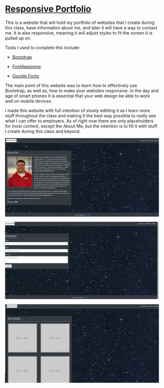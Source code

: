 # [Responsive Portfolio](https://millsy4.github.io/02_responsive_portfolio/)

This is a website that will hold my portfolio of websites that I create during this class, have information about me, and later it will have a way to contact me.  It is also responsive, meaning it will adjust styles to fit the screen it is pulled up on.

Tools I used to complete this include:

- [Bootstrap](https://getbootstrap.com/)

- [FontAwesome](https://fontawesome.com/)

- [Google Fonts](https://fonts.google.com/)

The main point of this website was to learn how to effectively use Bootstrap, as well as, how to make your websites responsive.  In the day and age of smart phones it is essential that your web design be able to work well on mobile devices.

I made this website with full intention of slowly editting it as I learn more stuff throughout the class and making it the best way possible to really see what I can offer to employers.  As of right now there are only placeholders for most content, except the About Me, but the intention is to fill it with stuff I create during this class and beyond.

![Picture of About Me Page](./images/indexSS.png)

![Picture of Contact Page](./images/contactSS.png)

![Picture of Portfolio Page](./images/portfolioSS.png)